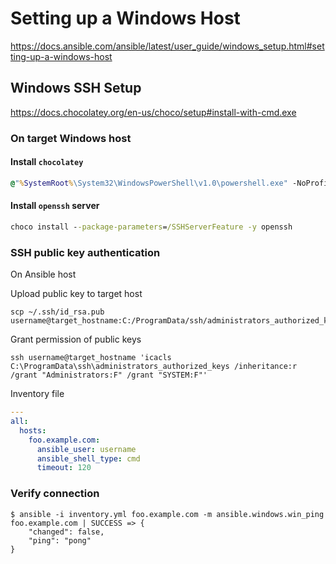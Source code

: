 # Setting up a Windows Host

<https://docs.ansible.com/ansible/latest/user_guide/windows_setup.html#setting-up-a-windows-host>

## Windows SSH Setup

<https://docs.chocolatey.org/en-us/choco/setup#install-with-cmd.exe>

### On target Windows host

#### Install `chocolatey`

```cmd
@"%SystemRoot%\System32\WindowsPowerShell\v1.0\powershell.exe" -NoProfile -InputFormat None -ExecutionPolicy Bypass -Command "[System.Net.ServicePointManager]::SecurityProtocol = 3072; iex ((New-Object System.Net.WebClient).DownloadString('https://community.chocolatey.org/install.ps1'))" && SET "PATH=%PATH%;%ALLUSERSPROFILE%\chocolatey\bin"
```

#### Install `openssh` server

```cmd
choco install --package-parameters=/SSHServerFeature -y openssh
```

### SSH public key authentication

On Ansible host

Upload public key to target host

```shell
scp ~/.ssh/id_rsa.pub username@target_hostname:C:/ProgramData/ssh/administrators_authorized_keys
```

Grant permission of public keys

```shell
ssh username@target_hostname 'icacls C:\ProgramData\ssh\administrators_authorized_keys /inheritance:r /grant "Administrators:F" /grant "SYSTEM:F"'
```

Inventory file

```yml
---
all:
  hosts:
    foo.example.com:
      ansible_user: username
      ansible_shell_type: cmd
      timeout: 120
```

### Verify connection

```shell
$ ansible -i inventory.yml foo.example.com -m ansible.windows.win_ping
foo.example.com | SUCCESS => {
    "changed": false,
    "ping": "pong"
}
```
